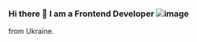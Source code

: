 ### Hi there 👋 I am a Frontend Developer ![image](https://user-images.githubusercontent.com/37183673/205009225-daa20585-af74-40e1-889e-d9d952479ad4.png)
 from Ukraine.

<!--
**Slipoy/Slipoy** is a ✨ _special_ ✨ repository because its `README.md` (this file) appears on your GitHub profile.

Here are some ideas to get you started:

- 🔭 I’m currently working on ...
- 🌱 I’m currently learning ...
- 👯 I’m looking to collaborate on ...
- 🤔 I’m looking for help with ...
- 💬 Ask me about ...
- 📫 How to reach me: ...
- 😄 Pronouns: ...
- ⚡ Fun fact: ...
-->
